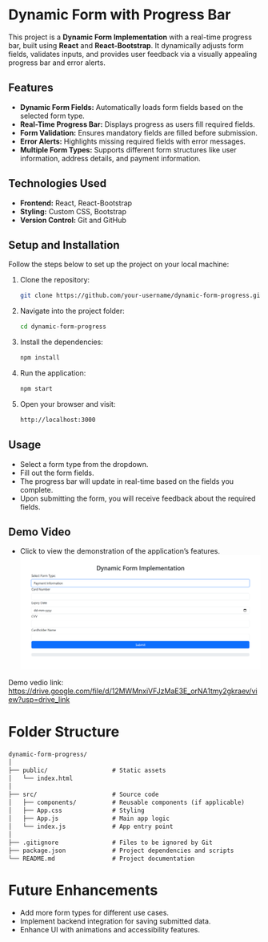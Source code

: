 # **Dynamic Form with Progress Bar**

This project is a **Dynamic Form Implementation** with a real-time progress bar, built using **React** and **React-Bootstrap**. It dynamically adjusts form fields, validates inputs, and provides user feedback via a visually appealing progress bar and error alerts.

## **Features**

- **Dynamic Form Fields:** Automatically loads form fields based on the selected form type.
- **Real-Time Progress Bar:** Displays progress as users fill required fields.
- **Form Validation:** Ensures mandatory fields are filled before submission.
- **Error Alerts:** Highlights missing required fields with error messages.
- **Multiple Form Types:** Supports different form structures like user information, address details, and payment information.

## **Technologies Used**

- **Frontend:** React, React-Bootstrap
- **Styling:** Custom CSS, Bootstrap
- **Version Control:** Git and GitHub

## **Setup and Installation**

Follow the steps below to set up the project on your local machine:

1. Clone the repository:
    ```bash
    git clone https://github.com/your-username/dynamic-form-progress.git
    ```

2. Navigate into the project folder:
    ```bash
    cd dynamic-form-progress
    ```

3. Install the dependencies:
    ```bash
    npm install
    ```

4. Run the application:
    ```bash
    npm start
    ```

5. Open your browser and visit:
    ```bash
    http://localhost:3000
    ```

## Usage

- Select a form type from the dropdown.
- Fill out the form fields.
- The progress bar will update in real-time based on the fields you complete.
- Upon submitting the form, you will receive feedback about the required fields.


## Demo Video
- Click to view the demonstration of the application’s features.
[![Demo Video](PaymentInformation.png)](https://drive.google.com/file/d/12MWMnxiVFJzMaE3E_orNA1tmy2gkraev/view?usp=drive_link)

Demo vedio link: https://drive.google.com/file/d/12MWMnxiVFJzMaE3E_orNA1tmy2gkraev/view?usp=drive_link


# Folder Structure
```
dynamic-form-progress/
│
├── public/                  # Static assets
│   └── index.html
│
├── src/                     # Source code
│   ├── components/          # Reusable components (if applicable)
│   ├── App.css              # Styling
│   ├── App.js               # Main app logic
│   └── index.js             # App entry point
│
├── .gitignore               # Files to be ignored by Git
├── package.json             # Project dependencies and scripts
└── README.md                # Project documentation
```
# Future Enhancements
* Add more form types for different use cases.
* Implement backend integration for saving submitted data.
* Enhance UI with animations and accessibility features.

